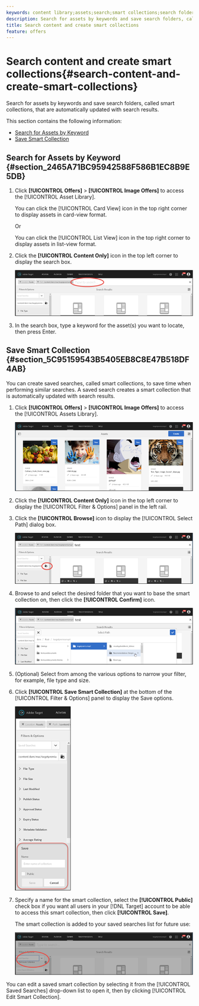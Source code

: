 ```yaml
---
keywords: content library;assets;search;smart collections;search folder;filter
description: Search for assets by keywords and save search folders, called smart collections, that are automatically updated with search results.
title: Search content and create smart collections
feature: offers
---
```


# Search content and create smart collections{#search-content-and-create-smart-collections}

Search for assets by keywords and save search folders, called smart collections, that are automatically updated with search results.

This section contains the following information:

* [Search for Assets by Keyword](/help/c-experiences/c-manage-content/filter-and-search-content.md#section_2465A71BC95942588F586B1EC8B9E5DB) 
* [Save Smart Collection](/help/c-experiences/c-manage-content/filter-and-search-content.md#section_5C95159543B5405EB8C8E47B518DF4AB)

## Search for Assets by Keyword {#section_2465A71BC95942588F586B1EC8B9E5DB}

1. Click **[!UICONTROL Offers]** > **[!UICONTROL Image Offers]** to access the [!UICONTROL Asset Library].

   You can click the [!UICONTROL Card View] icon in the top right corner to display assets in card-view format.

   Or

   You can click the [!UICONTROL List View] icon in the top right corner to display assets in list-view format. 

1. Click the **[!UICONTROL Content Only]** icon in the top left corner to display the search box.

   ![](assets/search_assets.png)

1. In the search box, type a keyword for the asset(s) you want to locate, then press Enter.

## Save Smart Collection {#section_5C95159543B5405EB8C8E47B518DF4AB}

You can create saved searches, called smart collections, to save time when performing similar searches. A saved search creates a smart collection that is automatically updated with search results.

1. Click **[!UICONTROL Offers]** > **[!UICONTROL Image Offers]** to access the [!UICONTROL Assets Library].

   ![](assets/content.png)

1. Click the **[!UICONTROL Content Only]** icon in the top left corner to display the [!UICONTROL Filter & Options] panel in the left rail. 
1. Click the **[!UICONTROL Browse]** icon to display the [!UICONTROL Select Path] dialog box.

   ![](assets/browse_folders.png)

1. Browse to and select the desired folder that you want to base the smart collection on, then click the **[!UICONTROL Confirm]** icon.

   ![](assets/browse_folders2.png)

1. (Optional) Select from among the various options to narrow your filter, for example, file type and size. 
1. Click **[!UICONTROL Save Smart Collection]** at the bottom of the [!UICONTROL Filter & Options] panel to display the Save options.

   ![](assets/save_smart_collection_options.png)

1. Specify a name for the smart collection, select the **[!UICONTROL Public]** check box if you want all users in your [!DNL Target] account to be able to access this smart collection, then click **[!UICONTROL Save]**.

   The smart collection is added to your saved searches list for future use:

   ![](assets/saved_smart_collection.png)

You can edit a saved smart collection by selecting it from the [!UICONTROL Saved Searches] drop-down list to open it, then by clicking [!UICONTROL Edit Smart Collection]. 
